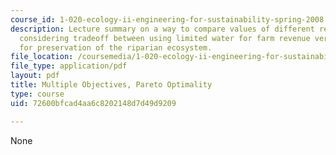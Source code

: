 ```yaml
---
course_id: 1-020-ecology-ii-engineering-for-sustainability-spring-2008
description: Lecture summary on a way to compare values of different resource uses
  considering tradeoff between using limited water for farm revenue versus using water
  for preservation of the riparian ecosystem.
file_location: /coursemedia/1-020-ecology-ii-engineering-for-sustainability-spring-2008/72600bfcad4aa6c8202148d7d49d9209_lec20.pdf
file_type: application/pdf
layout: pdf
title: Multiple Objectives, Pareto Optimality
type: course
uid: 72600bfcad4aa6c8202148d7d49d9209

---
```

None
